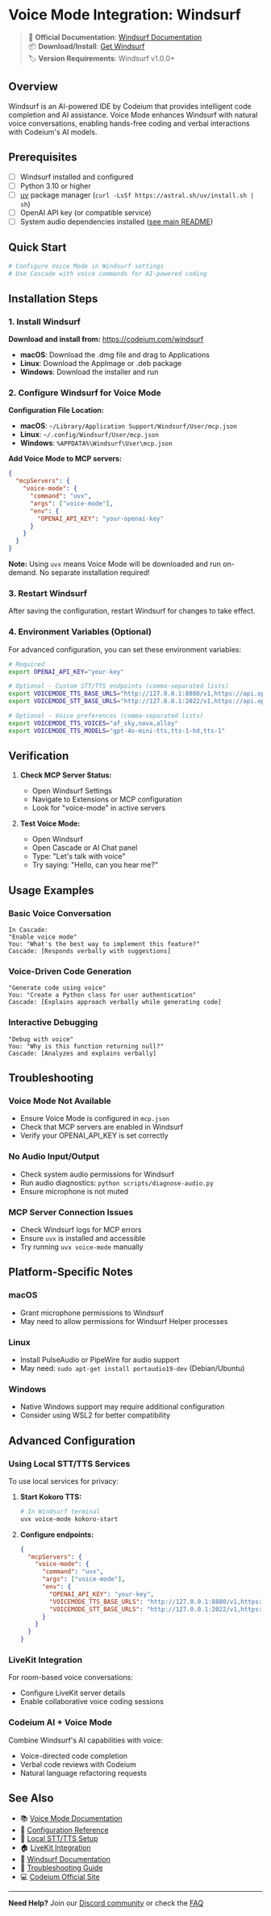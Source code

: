 # Voice Mode Integration: Windsurf

> 🔗 **Official Documentation**: [Windsurf Documentation](https://docs.codeium.com/windsurf)  
> 📦 **Download/Install**: [Get Windsurf](https://codeium.com/windsurf)  
> 🏷️ **Version Requirements**: Windsurf v1.0.0+

## Overview

Windsurf is an AI-powered IDE by Codeium that provides intelligent code completion and AI assistance. Voice Mode enhances Windsurf with natural voice conversations, enabling hands-free coding and verbal interactions with Codeium's AI models.

## Prerequisites

- [ ] Windsurf installed and configured
- [ ] Python 3.10 or higher
- [ ] [uv](https://github.com/astral-sh/uv) package manager (`curl -LsSf https://astral.sh/uv/install.sh | sh`)
- [ ] OpenAI API key (or compatible service)
- [ ] System audio dependencies installed ([see main README](../../README.md#system-dependencies))

## Quick Start

```bash
# Configure Voice Mode in Windsurf settings
# Use Cascade with voice commands for AI-powered coding
```

## Installation Steps

### 1. Install Windsurf

**Download and install from:** https://codeium.com/windsurf

- **macOS**: Download the .dmg file and drag to Applications
- **Linux**: Download the AppImage or .deb package  
- **Windows**: Download the installer and run

### 2. Configure Windsurf for Voice Mode

**Configuration File Location:**
- **macOS**: `~/Library/Application Support/Windsurf/User/mcp.json`
- **Linux**: `~/.config/Windsurf/User/mcp.json`
- **Windows**: `%APPDATA%\Windsurf\User\mcp.json`

**Add Voice Mode to MCP servers:**

```json
{
  "mcpServers": {
    "voice-mode": {
      "command": "uvx",
      "args": ["voice-mode"],
      "env": {
        "OPENAI_API_KEY": "your-openai-key"
      }
    }
  }
}
```

**Note:** Using `uvx` means Voice Mode will be downloaded and run on-demand. No separate installation required!

### 3. Restart Windsurf

After saving the configuration, restart Windsurf for changes to take effect.

### 4. Environment Variables (Optional)

For advanced configuration, you can set these environment variables:

```bash
# Required
export OPENAI_API_KEY="your-key"

# Optional - Custom STT/TTS endpoints (comma-separated lists)
export VOICEMODE_TTS_BASE_URLS="http://127.0.0.1:8880/v1,https://api.openai.com/v1"
export VOICEMODE_STT_BASE_URLS="http://127.0.0.1:2022/v1,https://api.openai.com/v1"

# Optional - Voice preferences (comma-separated lists)
export VOICEMODE_TTS_VOICES="af_sky,nova,alloy"
export VOICEMODE_TTS_MODELS="gpt-4o-mini-tts,tts-1-hd,tts-1"
```

## Verification

1. **Check MCP Server Status:**
   - Open Windsurf Settings
   - Navigate to Extensions or MCP configuration
   - Look for "voice-mode" in active servers

2. **Test Voice Mode:**
   - Open Windsurf
   - Open Cascade or AI Chat panel
   - Type: "Let's talk with voice"
   - Try saying: "Hello, can you hear me?"

## Usage Examples

### Basic Voice Conversation
```
In Cascade:
"Enable voice mode"
You: "What's the best way to implement this feature?"
Cascade: [Responds verbally with suggestions]
```

### Voice-Driven Code Generation
```
"Generate code using voice"
You: "Create a Python class for user authentication"
Cascade: [Explains approach verbally while generating code]
```

### Interactive Debugging
```
"Debug with voice"
You: "Why is this function returning null?"
Cascade: [Analyzes and explains verbally]
```

## Troubleshooting

### Voice Mode Not Available
- Ensure Voice Mode is configured in `mcp.json`
- Check that MCP servers are enabled in Windsurf
- Verify your OPENAI_API_KEY is set correctly

### No Audio Input/Output
- Check system audio permissions for Windsurf
- Run audio diagnostics: `python scripts/diagnose-audio.py`
- Ensure microphone is not muted

### MCP Server Connection Issues
- Check Windsurf logs for MCP errors
- Ensure `uvx` is installed and accessible
- Try running `uvx voice-mode` manually

## Platform-Specific Notes

### macOS
- Grant microphone permissions to Windsurf
- May need to allow permissions for Windsurf Helper processes

### Linux
- Install PulseAudio or PipeWire for audio support
- May need: `sudo apt-get install portaudio19-dev` (Debian/Ubuntu)

### Windows
- Native Windows support may require additional configuration
- Consider using WSL2 for better compatibility

## Advanced Configuration

### Using Local STT/TTS Services

To use local services for privacy:

1. **Start Kokoro TTS:**
   ```bash
   # In Windsurf terminal
   uvx voice-mode kokoro-start
   ```

2. **Configure endpoints:**
   ```json
   {
     "mcpServers": {
       "voice-mode": {
         "command": "uvx",
         "args": ["voice-mode"],
         "env": {
           "OPENAI_API_KEY": "your-key",
           "VOICEMODE_TTS_BASE_URLS": "http://127.0.0.1:8880/v1,https://api.openai.com/v1",
           "VOICEMODE_STT_BASE_URLS": "http://127.0.0.1:2022/v1,https://api.openai.com/v1"
         }
       }
     }
   }
   ```

### LiveKit Integration

For room-based voice conversations:
- Configure LiveKit server details
- Enable collaborative voice coding sessions

### Codeium AI + Voice Mode

Combine Windsurf's AI capabilities with voice:
- Voice-directed code completion
- Verbal code reviews with Codeium
- Natural language refactoring requests

## See Also

- 📚 [Voice Mode Documentation](../../README.md)
- 🔧 [Configuration Reference](../configuration.md)
- 🎤 [Local STT/TTS Setup](../whisper.md)
- 🏠 [LiveKit Integration](../livekit/README.md)
- 💬 [Windsurf Documentation](https://docs.codeium.com/windsurf)
- 🐛 [Troubleshooting Guide](../troubleshooting/README.md)
- 💻 [Codeium Official Site](https://codeium.com/)

---

**Need Help?** Join our [Discord community](https://discord.gg/Hm7dF3uCfG) or check the [FAQ](../../README.md#troubleshooting)